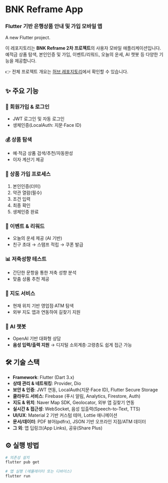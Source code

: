 # BNK Reframe App
### Flutter 기반 은행상품 안내 및 가입 모바일 앱
A new Flutter project.

이 레포지토리는 **BNK Reframe 2차 프로젝트**의 사용자 모바일 애플리케이션입니다. <br>
예적금 상품 탐색, 본인인증 및 가입, 이벤트/리워드, 오늘의 운세, AI 챗봇 등 다양한 기능을 제공합니다. <br>

👉 전체 프로젝트 개요는 [허브 레포지토리](https://github.com/Dayeong-dev/bnk-project-2)에서 확인할 수 있습니다. 

## ✨ 주요 기능

### 👤 회원가입 & 로그인
- JWT 로그인 및 자동 로그인
- 생체인증(LocalAuth: 지문·Face ID)

### 💰 상품 탐색
- 예·적금 상품 검색/추천/자동완성
- 이자 계산기 제공

### 📝 상품 가입 프로세스
1. 본인인증(더미)  
2. 약관 열람(필수)  
3. 조건 입력  
4. 최종 확인  
5. 생체인증 완료

### 🎁 이벤트 & 리워드
- 오늘의 운세 제공 (AI 기반)
- 친구 초대 → 스탬프 적립 → 쿠폰 발급

### 📊 저축성향 테스트
- 간단한 문항을 통한 저축 성향 분석
- 맞춤 상품 추천 제공

### 📍 지도 서비스
- 현재 위치 기반 영업점·ATM 탐색
- 외부 지도 앱과 연동하여 길찾기 지원

### 🤖 AI 챗봇
- OpenAI 기반 대화형 상담
- **음성 입력/출력 지원** → 디지털 소외계층·고령층도 쉽게 접근 가능


## 🛠 기술 스택
- **Framework**: Flutter (Dart 3.x)
- **상태 관리 & 네트워킹**: Provider, Dio
- **보안 & 인증**: JWT 연동, LocalAuth(지문·Face ID), Flutter Secure Storage
- **클라우드 서비스**: Firebase (푸시 알림, Analytics, Firestore, Auth)
- **지도 & 위치**: Naver Map SDK, Geolocator, 외부 앱 길찾기 연동
- **실시간 & 접근성**: WebSocket, 음성 입출력(Speech-to-Text, TTS)
- **UI/UX**: Material 2 기반 커스텀 테마, Lottie 애니메이션
- **문서/데이터**: PDF 뷰어(pdfrx), JSON 기반 오프라인 지점/ATM 데이터
- **그 외**: 앱 딥링크(App Links), 공유(Share Plus)

## ⚙️ 실행 방법
```bash
# 의존성 설치
flutter pub get

# 앱 실행 (에뮬레이터 또는 디바이스)
flutter run
```
